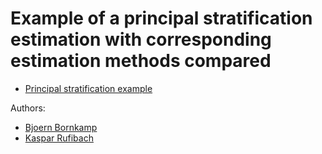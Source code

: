 # Example of a principal stratification estimation with corresponding estimation methods compared

* [Principal stratification example](princ_strat_example.md)

Authors: 

* [Bjoern Bornkamp](mailto:bjoern.bornkamp@novartis.com)
* [Kaspar Rufibach](mailto:kaspar.rufibach@roche.com)